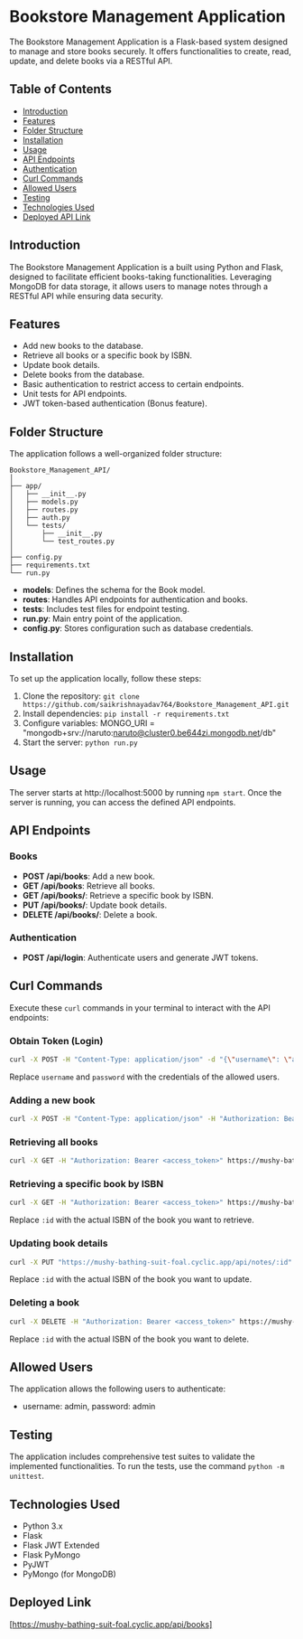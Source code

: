 # Bookstore Management Application

The Bookstore Management Application is a Flask-based system designed to manage and store books securely. It offers functionalities to create, read, update, and delete books via a RESTful API.

## Table of Contents

- [Introduction](#introduction)
- [Features](#features)
- [Folder Structure](#folder-structure)
- [Installation](#installation)
- [Usage](#usage)
- [API Endpoints](#api-endpoints)
- [Authentication](#authentication)
- [Curl Commands](#curl-commands)
- [Allowed Users](#allowed-users)
- [Testing](#testing)
- [Technologies Used](#technologies-used)
- [Deployed API Link](#Deployed-Link)

## Introduction

The Bookstore Management Application is a built using Python and Flask, designed to facilitate efficient books-taking functionalities. Leveraging MongoDB for data storage, it allows users to manage notes through a RESTful API while ensuring data security.

## Features

- Add new books to the database.
- Retrieve all books or a specific book by ISBN.
- Update book details.
- Delete books from the database.
- Basic authentication to restrict access to certain endpoints.
- Unit tests for API endpoints.
- JWT token-based authentication (Bonus feature).

## Folder Structure

The application follows a well-organized folder structure:

```
Bookstore_Management_API/
│
├── app/
│   ├── __init__.py
│   ├── models.py
│   ├── routes.py
│   ├── auth.py
│   └── tests/
│       ├── __init__.py
│       └── test_routes.py
│
├── config.py
├── requirements.txt
└── run.py
```

- **models**: Defines the schema for the Book model.
- **routes**: Handles API endpoints for authentication and books.
- **tests**: Includes test files for endpoint testing.
- **run.py**: Main entry point of the application.
- **config.py**: Stores configuration such as database credentials.

## Installation

To set up the application locally, follow these steps:

1. Clone the repository: `git clone https://github.com/saikrishnayadav764/Bookstore_Management_API.git`
2. Install dependencies: `pip install -r requirements.txt`
3. Configure variables: MONGO_URI = "mongodb+srv://naruto:naruto@cluster0.be644zi.mongodb.net/db"
4. Start the server: `python run.py`

## Usage

The server starts at http://localhost:5000 by running `npm start`. Once the server is running, you can access the defined API endpoints.

## API Endpoints

### Books

- **POST /api/books**: Add a new book.
- **GET /api/books**: Retrieve all books.
- **GET /api/books/<ISBN>**: Retrieve a specific book by ISBN.
- **PUT /api/books/<ISBN>**: Update book details.
- **DELETE /api/books/<ISBN>**: Delete a book.

### Authentication

- **POST /api/login**: Authenticate users and generate JWT tokens.

## Curl Commands

Execute these `curl` commands in your terminal to interact with the API endpoints:

### Obtain Token (Login)

```bash
curl -X POST -H "Content-Type: application/json" -d "{\"username\": \"admin\", \"password\": \"admin\"}" https://mushy-bathing-suit-foal.cyclic.app/api/login
```

Replace `username` and `password` with the credentials of the allowed users.

### Adding a new book

```bash
curl -X POST -H "Content-Type: application/json" -H "Authorization: Bearer <access_token>" -d '{"title": "Book Title", "author": "Author Name", "ISBN": "1234567890", "price": 10.99, "quantity": 5}' https://mushy-bathing-suit-foal.cyclic.app/api/books
```

### Retrieving all books

```bash
curl -X GET -H "Authorization: Bearer <access_token>" https://mushy-bathing-suit-foal.cyclic.app/api/books
```

### Retrieving a specific book by ISBN

```bash
curl -X GET -H "Authorization: Bearer <access_token>" https://mushy-bathing-suit-foal.cyclic.app/api/books/:id
```

Replace `:id` with the actual ISBN of the book you want to retrieve.

### Updating book details

```bash
curl -X PUT "https://mushy-bathing-suit-foal.cyclic.app/api/notes/:id" -H "Content-Type: application/json" -H "Authorization: Bearer <Token>" -d '{"title": "Updated Note", "content": "This note has been updated."}'
```

Replace `:id` with the actual ISBN of the book you want to update.

### Deleting a book

```bash
curl -X DELETE -H "Authorization: Bearer <access_token>" https://mushy-bathing-suit-foal.cyclic.app/api/books/:id
```

Replace `:id` with the actual ISBN of the book you want to delete.

## Allowed Users

The application allows the following users to authenticate:

- username: admin, password: admin

## Testing

The application includes comprehensive test suites to validate the implemented functionalities. To run the tests, use the command `python -m unittest`.

## Technologies Used

- Python 3.x
- Flask
- Flask JWT Extended
- Flask PyMongo
- PyJWT
- PyMongo (for MongoDB)

## Deployed Link

[https://mushy-bathing-suit-foal.cyclic.app/api/books]

